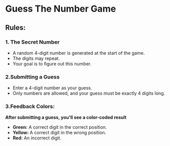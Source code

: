 # Guess The Number Game
## Rules:
### 1. The Secret Number

- A random 4-digit number is generated at the start of the game.
- The digits may repeat.
- Your goal is to figure out this number.

### 2.Submitting a Guess

- Enter a 4-digit number as your guess.
- Only numbers are allowed, and your guess must be exactly 4 digits long.

### 3.Feedback Colors: 
**After submitting a guess, you'll see a color-coded result**

- **Green:** A correct digit in the correct position.
- **Yellow:** A correct digit in the wrong position.
- **Red:** An incorrect digit.
